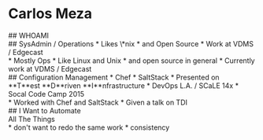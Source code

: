 # Carlos Meza

<section>
## WHOAMI

</section>
<!-- -->

<section>
## SysAdmin / Operations
* Likes \*nix
* and Open Source
* Work at VDMS / Edgecast

<aside class="notes">
* Mostly Ops
* Like Linux and Unix
* and open source in general
* Currently work at VDMS / Edgecast
</aside>
</section>
<!-- -->

<section>
## Configuration Management
* Chef
* SaltStack
* Presented on<br>**T**est **D**riven **I**nfrastructure
  * DevOps L.A. / SCaLE 14x
  * Socal Code Camp 2015

<aside class="notes">
* Worked with Chef and SaltStack
* Given a talk on TDI
</aside>
</section>
<!-- -->

<section>
## I Want to Automate<br />All The Things
<aside class="notes">
* don't want to redo the same work
* consistency

</aside>
</section>
<!-- -->

